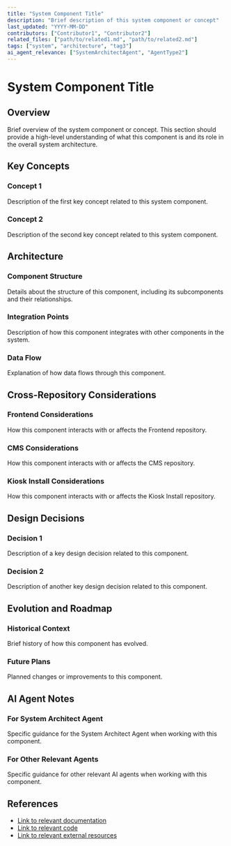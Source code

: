 ```yaml
---
title: "System Component Title"
description: "Brief description of this system component or concept"
last_updated: "YYYY-MM-DD"
contributors: ["Contributor1", "Contributor2"]
related_files: ["path/to/related1.md", "path/to/related2.md"]
tags: ["system", "architecture", "tag3"]
ai_agent_relevance: ["SystemArchitectAgent", "AgentType2"]
---
```


# System Component Title

## Overview

Brief overview of the system component or concept. This section should provide a high-level understanding of what this component is and its role in the overall system architecture.

## Key Concepts

### Concept 1
Description of the first key concept related to this system component.

### Concept 2
Description of the second key concept related to this system component.

## Architecture

### Component Structure
Details about the structure of this component, including its subcomponents and their relationships.

### Integration Points
Description of how this component integrates with other components in the system.

### Data Flow
Explanation of how data flows through this component.

## Cross-Repository Considerations

### Frontend Considerations
How this component interacts with or affects the Frontend repository.

### CMS Considerations
How this component interacts with or affects the CMS repository.

### Kiosk Install Considerations
How this component interacts with or affects the Kiosk Install repository.

## Design Decisions

### Decision 1
Description of a key design decision related to this component.

### Decision 2
Description of another key design decision related to this component.

## Evolution and Roadmap

### Historical Context
Brief history of how this component has evolved.

### Future Plans
Planned changes or improvements to this component.

## AI Agent Notes

### For System Architect Agent
Specific guidance for the System Architect Agent when working with this component.

### For Other Relevant Agents
Specific guidance for other relevant AI agents when working with this component.

## References

- [Link to relevant documentation](#)
- [Link to relevant code](#)
- [Link to relevant external resources](#) 